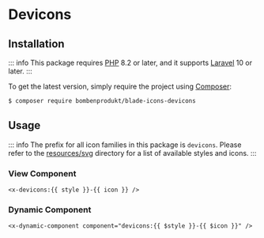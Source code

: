 # Devicons

## Installation

::: info
This package requires [PHP](https://www.php.net/) 8.2 or later, and it supports [Laravel](https://laravel.com/) 10 or later.
:::

To get the latest version, simply require the project using [Composer](https://getcomposer.org/):

```bash
$ composer require bombenprodukt/blade-icons-devicons
```

## Usage

::: info
The prefix for all icon families in this package is `devicons`. Please refer to the [resources/svg](https://github.com/faustbrian/blade-icons-devicons/tree/main/resources/svg) directory for a list of available styles and icons.
:::

### View Component

```blade
<x-devicons:{{ style }}-{{ icon }} />
```

### Dynamic Component

```blade
<x-dynamic-component component="devicons:{{ $style }}-{{ $icon }}" />
```
